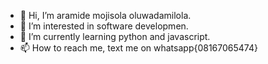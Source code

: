 - 👋 Hi, I’m aramide mojisola oluwadamilola.
- 👀 I’m interested in software developmen.
- 🌱 I’m currently learning python and javascript.
- 📫 How to reach me, text me on whatsapp{08167065474}

<!---
mjmandelah07/mjmandelah07 is a ✨ special ✨ repository because its `README.md` (this file) appears on your GitHub profile.
You can click the Preview link to take a look at your changes.
--->
